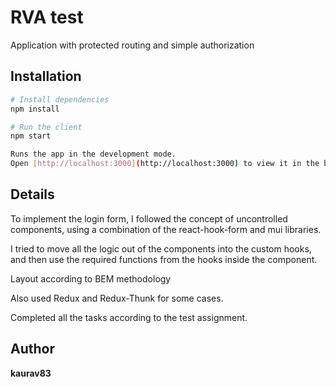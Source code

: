 # RVA test

Application with protected routing and simple authorization

## Installation

```bash
# Install dependencies
npm install

# Run the client
npm start

Runs the app in the development mode.
Open [http://localhost:3000](http://localhost:3000) to view it in the browser.
```

## Details

To implement the login form, I followed the concept of uncontrolled components, using a combination of the react-hook-form and mui libraries.

I tried to move all the logic out of the components into the custom hooks, and then use the required functions from the hooks inside the component.

Layout according to BEM methodology

Also used Redux and Redux-Thunk for some cases.

Completed all the tasks according to the test assignment.

## Author

**kaurav83**
